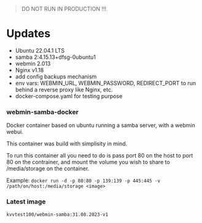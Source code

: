 > DO NOT RUN IN PRODUCTION !!!

# Updates

- Ubuntu 22.04.1 LTS
- samba 2:4.15.13+dfsg-0ubuntu1
- webmin 2.013
- Nginx v1.18
- add config backups mechanism
- env vars: WEBMIN_URL, WEBMIN_PASSWORD, REDIRECT_PORT to run behind a reverse proxy like Nginx, etc.
- docker-compose.yaml for testing purpose

### webmin-samba-docker
Docker container based on ubuntu running a samba server, with a webmin webui.

This container was build with simplisity in mind. 

To run this container all you need to do is pass port 80 on the host to port 80 on the contrainer, and mount the volume you wish to share to /media/storage on the container.

Example: 
`docker run -d -p 80:80 -p 139:139 -p 445:445 -v /path/on/host:/media/storage <image>`

### Latest image

```
kvvtest100/webmin-samba:31.08.2023-v1
```
